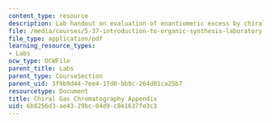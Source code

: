 ```yaml
---
content_type: resource
description: Lab handout on evaluation of enantiomeric excess by chiral gas chromatography.
file: /media/courses/5-37-introduction-to-organic-synthesis-laboratory-spring-2009/6b8256d3ae4329bc04d9c8e1637fe3c3_MIT5_37s09_lab01_Chiral_GC.pdf
file_type: application/pdf
learning_resource_types:
- Labs
ocw_type: OCWFile
parent_title: Labs
parent_type: CourseSection
parent_uid: 3f9b9d44-7ee4-17d0-bb9c-264d01ca25b7
resourcetype: Document
title: Chiral Gas Chromatography Appendix
uid: 6b8256d3-ae43-29bc-04d9-c8e1637fe3c3
---
```

